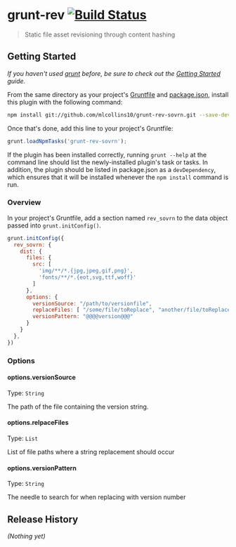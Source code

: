 # grunt-rev [![Build Status](https://travis-ci.org/cbas/grunt-rev.png)](https://travis-ci.org/cbas/grunt-rev)

> Static file asset revisioning through content hashing

## Getting Started
_If you haven't used [grunt][] before, be sure to check out the [Getting Started][] guide._

From the same directory as your project's [Gruntfile][Getting Started] and [package.json][], install this plugin with the following command:

```bash
npm install git://github.com/mlcollins10/grunt-rev-sovrn.git --save-dev
```

Once that's done, add this line to your project's Gruntfile:

```js
grunt.loadNpmTasks('grunt-rev-sovrn');
```

If the plugin has been installed correctly, running `grunt --help` at the command line should list the newly-installed plugin's task or tasks. In addition, the plugin should be listed in package.json as a `devDependency`, which ensures that it will be installed whenever the `npm install` command is run.

[grunt]: http://gruntjs.com/
[Getting Started]: https://github.com/gruntjs/grunt/blob/devel/docs/getting_started.md
[package.json]: https://npmjs.org/doc/json.html

### Overview
In your project's Gruntfile, add a section named `rev_sovrn` to the data object passed into `grunt.initConfig()`.

```js
grunt.initConfig({
  rev_sovrn: {
    dist: {
      files: {
        src: [
          'img/**/*.{jpg,jpeg,gif,png}',
          'fonts/**/*.{eot,svg,ttf,woff}'
        ]
      },
      options: {
        versionSource: "/path/to/versionfile",
        replaceFiles: [ "/some/file/toReplace", "another/file/toReplace" ],
        versionPattern: "@@@@version@@@"
      }
    }
  },
})
```

### Options

#### options.versionSource
Type: `String`

The path of the file containing the version string.

#### options.relpaceFiles
Type: `List`

List of file paths where a string replacement should occur

#### options.versionPattern
Type: `String`

The needle to search for when replacing with version number

## Release History
_(Nothing yet)_
